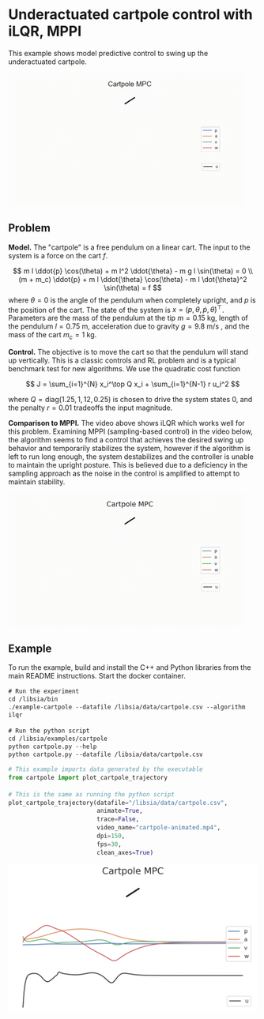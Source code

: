 # Underactuated cartpole control with iLQR, MPPI
This example shows model predictive control to swing up the underactuated cartpole.

![Underactuated cartpole control with iLQR](./cartpole-ilqr.gif)

## Problem

**Model.** The "cartpole" is a free pendulum on a linear cart.  The input to the system is a force on the cart $f$.

$$
m l \ddot{p} \cos(\theta) + m l^2 \ddot{\theta} - m g l \sin(\theta) = 0 \\
(m + m_c) \ddot{p} + m l \ddot{\theta} \cos(\theta) - m l \dot{\theta}^2 \sin(\theta) = f
$$
where $\theta = 0$ is the angle of the pendulum when completely upright, and $p$ is the position of the cart.  The state of the system is $x = (p, \theta, \dot{p}, \dot{\theta})^\top$.  Parameters are the mass of the pendulum at the tip $m = 0.15$ kg, length of the pendulum $l = 0.75$ m, acceleration due to gravity $g = 9.8$ m/s , and the mass of the cart $m_c=1$ kg.

**Control.** The objective is to move the cart so that the pendulum will stand up vertically.  This is a classic controls and RL problem and is a typical benchmark test for new algorithms.  We use the quadratic cost function

$$
J = \sum_{i=1}^{N} x_i^\top Q x_i + \sum_{i=1}^{N-1} r u_i^2
$$

where $Q = \text{diag}(1.25, 1, 12, 0.25)$ is chosen to drive the system states 0, and the penalty $r = 0.01$ tradeoffs the input magnitude.

**Comparison to MPPI.**  The video above shows iLQR which works well for this problem.  Examining MPPI (sampling-based control) in the video below, the algorithm seems to find a control that achieves the desired swing up behavior and temporarily stabilizes the system, however if the algorithm is left to run long enough, the system destabilizes and the controller is unable to maintain the upright posture.  This is believed due to a deficiency in the sampling approach as the noise in the control is amplified to attempt to maintain stability.

![Underactuated cartpole control with MPPI](./cartpole-mppi.gif)

## Example

To run the example, build and install the C++ and Python libraries from the main README instructions.  Start the docker container.
```
# Run the experiment
cd /libsia/bin
./example-cartpole --datafile /libsia/data/cartpole.csv --algorithm ilqr

# Run the python script
cd /libsia/examples/cartpole
python cartpole.py --help
python cartpole.py --datafile /libsia/data/cartpole.csv
```


```python
# This example imports data generated by the executable
from cartpole import plot_cartpole_trajectory

# This is the same as running the python script
plot_cartpole_trajectory(datafile="/libsia/data/cartpole.csv",
                         animate=True,
                         trace=False,
                         video_name="cartpole-animated.mp4",
                         dpi=150,
                         fps=30,
                         clean_axes=True)
```


    
![png](cartpole_files/cartpole_2_0.png)
    

